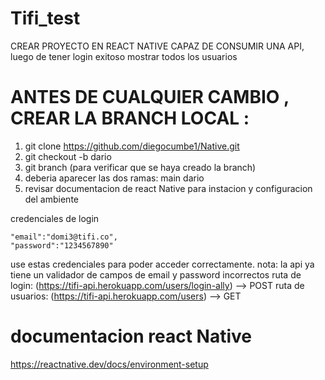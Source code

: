 # Tifi_test
CREAR PROYECTO EN REACT NATIVE CAPAZ DE CONSUMIR UNA API, luego de tener login exitoso mostrar todos los usuarios

# ANTES DE CUALQUIER CAMBIO , CREAR LA BRANCH LOCAL :
1. git clone https://github.com/diegocumbe1/Native.git
2. git checkout -b dario
3. git branch     (para verificar que se haya creado la branch)
4. deberia aparecer las dos ramas:
    main
    dario
5. revisar documentacion de react Native para instacion y configuracion del ambiente

credenciales de login

    "email":"domi3@tifi.co",
    "password":"1234567890"

use estas credenciales para poder acceder correctamente.
nota: la api ya tiene un validador de campos de email y password incorrectos
ruta de login: (https://tifi-api.herokuapp.com/users/login-ally) --> POST
ruta de usuarios: (https://tifi-api.herokuapp.com/users) --> GET
# documentacion react Native
https://reactnative.dev/docs/environment-setup

